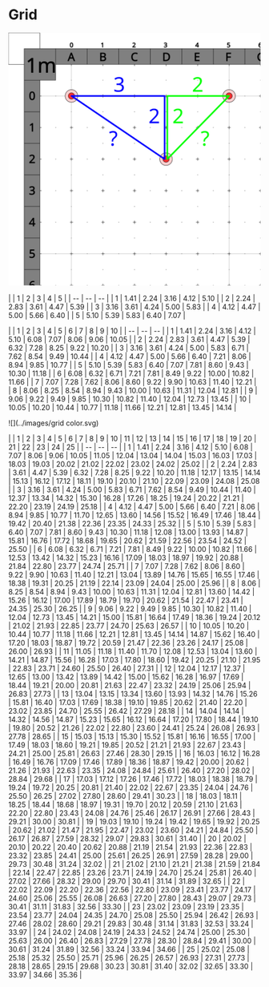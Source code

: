 # Grid

![](../images/grid.svg)

|  | 1 | 2 | 3 | 4 | 5 |
| -- | -- | -- |
| 1 | 1.41 | 2.24 | 3.16 | 4.12 | 5.10 |
| 2 | 2.24 | 2.83 | 3.61 | 4.47 | 5.39 |
| 3 | 3.16 | 3.61 | 4.24 | 5.00 | 5.83 |
| 4 | 4.12 | 4.47 | 5.00 | 5.66 | 6.40 |
| 5 | 5.10 | 5.39 | 5.83 | 6.40 | 7.07 |


|  | 1 | 2 | 3 | 4 | 5 | 6 | 7 | 8 | 9 | 10 |
| -- | -- | -- |
| 1 | 1.41 | 2.24 | 3.16 | 4.12 | 5.10 | 6.08 | 7.07 | 8.06 | 9.06 | 10.05 |
| 2 | 2.24 | 2.83 | 3.61 | 4.47 | 5.39 | 6.32 | 7.28 | 8.25 | 9.22 | 10.20 |
| 3 | 3.16 | 3.61 | 4.24 | 5.00 | 5.83 | 6.71 | 7.62 | 8.54 | 9.49 | 10.44 |
| 4 | 4.12 | 4.47 | 5.00 | 5.66 | 6.40 | 7.21 | 8.06 | 8.94 | 9.85 | 10.77 |
| 5 | 5.10 | 5.39 | 5.83 | 6.40 | 7.07 | 7.81 | 8.60 | 9.43 | 10.30 | 11.18 |
| 6 | 6.08 | 6.32 | 6.71 | 7.21 | 7.81 | 8.49 | 9.22 | 10.00 | 10.82 | 11.66 |
| 7 | 7.07 | 7.28 | 7.62 | 8.06 | 8.60 | 9.22 | 9.90 | 10.63 | 11.40 | 12.21 |
| 8 | 8.06 | 8.25 | 8.54 | 8.94 | 9.43 | 10.00 | 10.63 | 11.31 | 12.04 | 12.81 |
| 9 | 9.06 | 9.22 | 9.49 | 9.85 | 10.30 | 10.82 | 11.40 | 12.04 | 12.73 | 13.45 |
| 10 | 10.05 | 10.20 | 10.44 | 10.77 | 11.18 | 11.66 | 12.21 | 12.81 | 13.45 | 14.14 |


![](../images/grid color.svg)


|  | 1 | 2 | 3 | 4 | 5 | 6 | 7 | 8 | 9 | 10 | 11 | 12 | 13 | 14 | 15 | 16 | 17 | 18 | 19 | 20 | 21 | 22 | 23 | 24 | 25 |
| -- | -- | -- |
| 1 | 1.41 | 2.24 | 3.16 | 4.12 | 5.10 | 6.08 | 7.07 | 8.06 | 9.06 | 10.05 | 11.05 | 12.04 | 13.04 | 14.04 | 15.03 | 16.03 | 17.03 | 18.03 | 19.03 | 20.02 | 21.02 | 22.02 | 23.02 | 24.02 | 25.02 |
| 2 | 2.24 | 2.83 | 3.61 | 4.47 | 5.39 | 6.32 | 7.28 | 8.25 | 9.22 | 10.20 | 11.18 | 12.17 | 13.15 | 14.14 | 15.13 | 16.12 | 17.12 | 18.11 | 19.10 | 20.10 | 21.10 | 22.09 | 23.09 | 24.08 | 25.08 |
| 3 | 3.16 | 3.61 | 4.24 | 5.00 | 5.83 | 6.71 | 7.62 | 8.54 | 9.49 | 10.44 | 11.40 | 12.37 | 13.34 | 14.32 | 15.30 | 16.28 | 17.26 | 18.25 | 19.24 | 20.22 | 21.21 | 22.20 | 23.19 | 24.19 | 25.18 |
| 4 | 4.12 | 4.47 | 5.00 | 5.66 | 6.40 | 7.21 | 8.06 | 8.94 | 9.85 | 10.77 | 11.70 | 12.65 | 13.60 | 14.56 | 15.52 | 16.49 | 17.46 | 18.44 | 19.42 | 20.40 | 21.38 | 22.36 | 23.35 | 24.33 | 25.32 |
| 5 | 5.10 | 5.39 | 5.83 | 6.40 | 7.07 | 7.81 | 8.60 | 9.43 | 10.30 | 11.18 | 12.08 | 13.00 | 13.93 | 14.87 | 15.81 | 16.76 | 17.72 | 18.68 | 19.65 | 20.62 | 21.59 | 22.56 | 23.54 | 24.52 | 25.50 |
| 6 | 6.08 | 6.32 | 6.71 | 7.21 | 7.81 | 8.49 | 9.22 | 10.00 | 10.82 | 11.66 | 12.53 | 13.42 | 14.32 | 15.23 | 16.16 | 17.09 | 18.03 | 18.97 | 19.92 | 20.88 | 21.84 | 22.80 | 23.77 | 24.74 | 25.71 |
| 7 | 7.07 | 7.28 | 7.62 | 8.06 | 8.60 | 9.22 | 9.90 | 10.63 | 11.40 | 12.21 | 13.04 | 13.89 | 14.76 | 15.65 | 16.55 | 17.46 | 18.38 | 19.31 | 20.25 | 21.19 | 22.14 | 23.09 | 24.04 | 25.00 | 25.96 |
| 8 | 8.06 | 8.25 | 8.54 | 8.94 | 9.43 | 10.00 | 10.63 | 11.31 | 12.04 | 12.81 | 13.60 | 14.42 | 15.26 | 16.12 | 17.00 | 17.89 | 18.79 | 19.70 | 20.62 | 21.54 | 22.47 | 23.41 | 24.35 | 25.30 | 26.25 |
| 9 | 9.06 | 9.22 | 9.49 | 9.85 | 10.30 | 10.82 | 11.40 | 12.04 | 12.73 | 13.45 | 14.21 | 15.00 | 15.81 | 16.64 | 17.49 | 18.36 | 19.24 | 20.12 | 21.02 | 21.93 | 22.85 | 23.77 | 24.70 | 25.63 | 26.57 |
| 10 | 10.05 | 10.20 | 10.44 | 10.77 | 11.18 | 11.66 | 12.21 | 12.81 | 13.45 | 14.14 | 14.87 | 15.62 | 16.40 | 17.20 | 18.03 | 18.87 | 19.72 | 20.59 | 21.47 | 22.36 | 23.26 | 24.17 | 25.08 | 26.00 | 26.93 |
| 11 | 11.05 | 11.18 | 11.40 | 11.70 | 12.08 | 12.53 | 13.04 | 13.60 | 14.21 | 14.87 | 15.56 | 16.28 | 17.03 | 17.80 | 18.60 | 19.42 | 20.25 | 21.10 | 21.95 | 22.83 | 23.71 | 24.60 | 25.50 | 26.40 | 27.31 |
| 12 | 12.04 | 12.17 | 12.37 | 12.65 | 13.00 | 13.42 | 13.89 | 14.42 | 15.00 | 15.62 | 16.28 | 16.97 | 17.69 | 18.44 | 19.21 | 20.00 | 20.81 | 21.63 | 22.47 | 23.32 | 24.19 | 25.06 | 25.94 | 26.83 | 27.73 |
| 13 | 13.04 | 13.15 | 13.34 | 13.60 | 13.93 | 14.32 | 14.76 | 15.26 | 15.81 | 16.40 | 17.03 | 17.69 | 18.38 | 19.10 | 19.85 | 20.62 | 21.40 | 22.20 | 23.02 | 23.85 | 24.70 | 25.55 | 26.42 | 27.29 | 28.18 |
| 14 | 14.04 | 14.14 | 14.32 | 14.56 | 14.87 | 15.23 | 15.65 | 16.12 | 16.64 | 17.20 | 17.80 | 18.44 | 19.10 | 19.80 | 20.52 | 21.26 | 22.02 | 22.80 | 23.60 | 24.41 | 25.24 | 26.08 | 26.93 | 27.78 | 28.65 |
| 15 | 15.03 | 15.13 | 15.30 | 15.52 | 15.81 | 16.16 | 16.55 | 17.00 | 17.49 | 18.03 | 18.60 | 19.21 | 19.85 | 20.52 | 21.21 | 21.93 | 22.67 | 23.43 | 24.21 | 25.00 | 25.81 | 26.63 | 27.46 | 28.30 | 29.15 |
| 16 | 16.03 | 16.12 | 16.28 | 16.49 | 16.76 | 17.09 | 17.46 | 17.89 | 18.36 | 18.87 | 19.42 | 20.00 | 20.62 | 21.26 | 21.93 | 22.63 | 23.35 | 24.08 | 24.84 | 25.61 | 26.40 | 27.20 | 28.02 | 28.84 | 29.68 |
| 17 | 17.03 | 17.12 | 17.26 | 17.46 | 17.72 | 18.03 | 18.38 | 18.79 | 19.24 | 19.72 | 20.25 | 20.81 | 21.40 | 22.02 | 22.67 | 23.35 | 24.04 | 24.76 | 25.50 | 26.25 | 27.02 | 27.80 | 28.60 | 29.41 | 30.23 |
| 18 | 18.03 | 18.11 | 18.25 | 18.44 | 18.68 | 18.97 | 19.31 | 19.70 | 20.12 | 20.59 | 21.10 | 21.63 | 22.20 | 22.80 | 23.43 | 24.08 | 24.76 | 25.46 | 26.17 | 26.91 | 27.66 | 28.43 | 29.21 | 30.00 | 30.81 |
| 19 | 19.03 | 19.10 | 19.24 | 19.42 | 19.65 | 19.92 | 20.25 | 20.62 | 21.02 | 21.47 | 21.95 | 22.47 | 23.02 | 23.60 | 24.21 | 24.84 | 25.50 | 26.17 | 26.87 | 27.59 | 28.32 | 29.07 | 29.83 | 30.61 | 31.40 |
| 20 | 20.02 | 20.10 | 20.22 | 20.40 | 20.62 | 20.88 | 21.19 | 21.54 | 21.93 | 22.36 | 22.83 | 23.32 | 23.85 | 24.41 | 25.00 | 25.61 | 26.25 | 26.91 | 27.59 | 28.28 | 29.00 | 29.73 | 30.48 | 31.24 | 32.02 |
| 21 | 21.02 | 21.10 | 21.21 | 21.38 | 21.59 | 21.84 | 22.14 | 22.47 | 22.85 | 23.26 | 23.71 | 24.19 | 24.70 | 25.24 | 25.81 | 26.40 | 27.02 | 27.66 | 28.32 | 29.00 | 29.70 | 30.41 | 31.14 | 31.89 | 32.65 |
| 22 | 22.02 | 22.09 | 22.20 | 22.36 | 22.56 | 22.80 | 23.09 | 23.41 | 23.77 | 24.17 | 24.60 | 25.06 | 25.55 | 26.08 | 26.63 | 27.20 | 27.80 | 28.43 | 29.07 | 29.73 | 30.41 | 31.11 | 31.83 | 32.56 | 33.30 |
| 23 | 23.02 | 23.09 | 23.19 | 23.35 | 23.54 | 23.77 | 24.04 | 24.35 | 24.70 | 25.08 | 25.50 | 25.94 | 26.42 | 26.93 | 27.46 | 28.02 | 28.60 | 29.21 | 29.83 | 30.48 | 31.14 | 31.83 | 32.53 | 33.24 | 33.97 |
| 24 | 24.02 | 24.08 | 24.19 | 24.33 | 24.52 | 24.74 | 25.00 | 25.30 | 25.63 | 26.00 | 26.40 | 26.83 | 27.29 | 27.78 | 28.30 | 28.84 | 29.41 | 30.00 | 30.61 | 31.24 | 31.89 | 32.56 | 33.24 | 33.94 | 34.66 |
| 25 | 25.02 | 25.08 | 25.18 | 25.32 | 25.50 | 25.71 | 25.96 | 26.25 | 26.57 | 26.93 | 27.31 | 27.73 | 28.18 | 28.65 | 29.15 | 29.68 | 30.23 | 30.81 | 31.40 | 32.02 | 32.65 | 33.30 | 33.97 | 34.66 | 35.36 |





